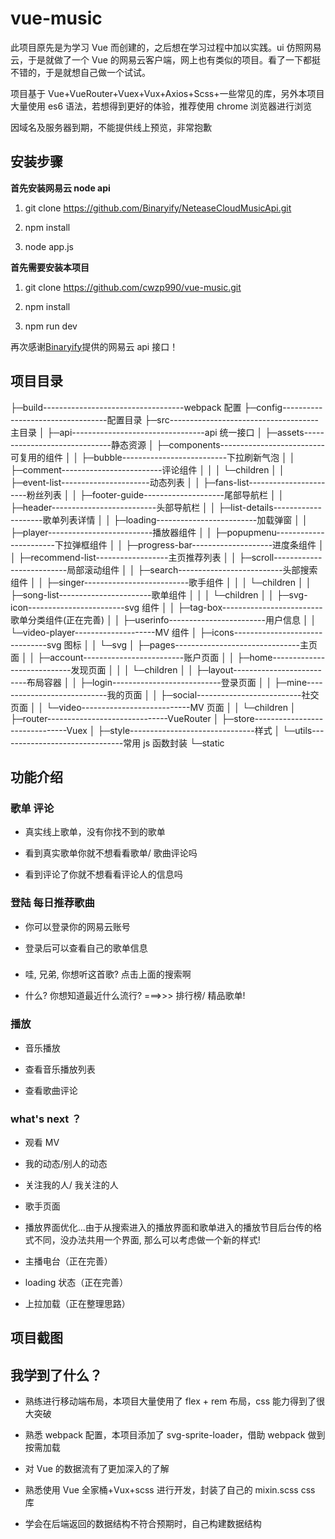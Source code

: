 # vue-music

此项目原先是为学习 Vue 而创建的，之后想在学习过程中加以实践。ui 仿照网易云，于是就做了一个 Vue 的网易云客户端，网上也有类似的项目。看了一下都挺不错的，于是就想自己做一个试试。

项目基于 Vue+VueRouter+Vuex+Vux+Axios+Scss+一些常见的库，另外本项目大量使用 es6 语法，若想得到更好的体验，推荐使用 chrome 浏览器进行浏览

因域名及服务器到期，不能提供线上预览，非常抱歉

## 安装步骤

**首先安装网易云 node api**

1. git clone https://github.com/Binaryify/NeteaseCloudMusicApi.git

2. npm install

3. node app.js

**首先需要安装本项目**

1. git clone https://github.com/cwzp990/vue-music.git

2. npm install

3. npm run dev

再次感谢[Binaryify](https://github.com/Binaryify/NeteaseCloudMusicApi)提供的网易云 api 接口！

## 项目目录

├─build-----------------------------------webpack 配置
├─config----------------------------------配置目录
├─src-------------------------------------主目录
│ ├─api---------------------------------api 统一接口
│ ├─assets------------------------------静态资源
│ ├─components--------------------------可复用的组件
│ │ ├─bubble--------------------------下拉刷新气泡
│ │ ├─comment-------------------------评论组件
│ │ │ └─children
│ │ ├─event-list----------------------动态列表
│ │ ├─fans-list-----------------------粉丝列表
│ │ ├─footer-guide--------------------尾部导航栏
│ │ ├─header--------------------------头部导航栏
│ │ ├─list-details--------------------歌单列表详情
│ │ ├─loading-------------------------加载弹窗
│ │ ├─player--------------------------播放器组件
│ │ ├─popupmenu-----------------------下拉弹框组件
│ │ ├─progress-bar--------------------进度条组件
│ │ ├─recommend-list------------------主页推荐列表
│ │ ├─scroll--------------------------局部滚动组件
│ │ ├─search--------------------------头部搜索组件
│ │ ├─singer--------------------------歌手组件
│ │ │ └─children
│ │ ├─song-list-----------------------歌单组件
│ │ │ └─children
│ │ ├─svg-icon------------------------svg 组件
│ │ ├─tag-box-------------------------歌单分类组件(正在完善)
│ │ ├─userinfo------------------------用户信息
│ │ └─video-player--------------------MV 组件
│ ├─icons-------------------------------svg 图标
│ │ └─svg
│ ├─pages-------------------------------主页面
│ │ ├─account-------------------------账户页面
│ │ ├─home----------------------------发现页面
│ │ │ └─children
│ │ ├─layout--------------------------布局容器
│ │ ├─login---------------------------登录页面
│ │ ├─mine----------------------------我的页面
│ │ ├─social--------------------------社交页面
│ │ └─video---------------------------MV 页面
│ │ └─children
│ ├─router------------------------------VueRouter
│ ├─store-------------------------------Vuex
│ ├─style-------------------------------样式
│ └─utils-------------------------------常用 js 函数封装
└─static

## 功能介绍

### 歌单 评论

- 真实线上歌单，没有你找不到的歌单

- 看到真实歌单你就不想看看歌单/ 歌曲评论吗

- 看到评论了你就不想看看评论人的信息吗

### 登陆 每日推荐歌曲

- 你可以登录你的网易云账号

- 登录后可以查看自己的歌单信息

###

- 哇, 兄弟, 你想听这首歌? 点击上面的搜索啊

- 什么? 你想知道最近什么流行? ===>>> 排行榜/ 精品歌单!

### 播放

- 音乐播放

- 查看音乐播放列表

- 查看歌曲评论

### what's next ？

- 观看 MV

- 我的动态/别人的动态

- 关注我的人/ 我关注的人

- 歌手页面

- 播放界面优化...由于从搜索进入的播放界面和歌单进入的播放节目后台传的格式不同，没办法共用一个界面, 那么可以考虑做一个新的样式!

- 主播电台（正在完善）

- loading 状态（正在完善）

- 上拉加载（正在整理思路）

## 项目截图

## 我学到了什么？

- 熟练进行移动端布局，本项目大量使用了 flex + rem 布局，css 能力得到了很大突破

- 熟悉 webpack 配置，本项目添加了 svg-sprite-loader，借助 webpack 做到按需加载

- 对 Vue 的数据流有了更加深入的了解

- 熟悉使用 Vue 全家桶+Vux+scss 进行开发，封装了自己的 mixin.scss css 库

- 学会在后端返回的数据结构不符合预期时，自己构建数据结构
